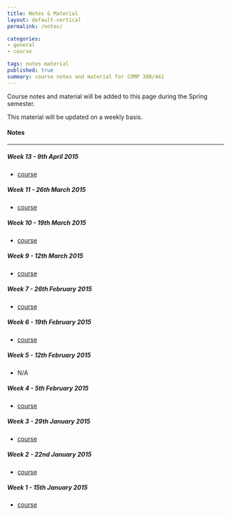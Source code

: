 ```yaml
---
title: Notes & Material
layout: default-vertical
permalink: /notes/

categories:
- general
- course

tags: notes material
published: true
summary: course notes and material for COMP 388/441
---
```


Course notes and material will be added to this page during the Spring semester. 

This material will be updated on a weekly basis.

#### Notes

***

##### Week 13 - 9th April 2015
  * [course](/assets/docs/Comp388-441-week13.pdf)

##### Week 11 - 26th March 2015
  * [course](/assets/docs/Comp388-441-week11.pdf)

##### Week 10 - 19th March 2015
  * [course](/assets/docs/Comp388-441-week10.pdf)

##### Week 9 - 12th March 2015
  * [course](/assets/docs/Comp388-441-week9.pdf)

##### Week 7 - 26th February 2015
  * [course](/assets/docs/Comp388-441-week7.pdf)

##### Week 6 - 19th February 2015
  * [course](/assets/docs/Comp388-441-week6.pdf)
  
##### Week 5 - 12th February 2015
  * N/A

##### Week 4 - 5th February 2015
  * [course](/assets/docs/Comp388-441-week4.pdf)

##### Week 3 - 29th January 2015
  * [course](/assets/docs/Comp388-441-week3.pdf)

##### Week 2 - 22nd January 2015
  * [course](/assets/docs/Comp388-441-week2.pdf)

##### Week 1 - 15th January 2015
  * [course](/assets/docs/Comp388-441-week1.pdf)